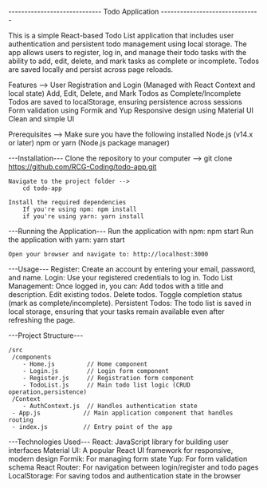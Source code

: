 ----------------------------- Todo Application -------------------------------

This is a simple React-based Todo List application that includes user authentication and persistent todo management using local storage. The app allows users to register, log in, and manage their todo tasks with the ability to add, edit, delete, and mark tasks as complete or incomplete. Todos are saved locally and persist across page reloads.

Features -->
User Registration and Login (Managed with React Context and local state)
Add, Edit, Delete, and Mark Todos as Complete/Incomplete
Todos are saved to localStorage, ensuring persistence across sessions
Form validation using Formik and Yup
Responsive design using Material UI
Clean and simple UI

Prerequisites -->
    Make sure you have the following installed
        Node.js (v14.x or later)
        npm or yarn (Node.js package manager)

---Installation---
    Clone the repository to your computer -->
        git clone https://github.com/RCG-Coding/todo-app.git

    Navigate to the project folder -->
        cd todo-app

    Install the required dependencies
        If you're using npm: npm install
        if you're using yarn: yarn install

---Running the Application---
    Run the application with npm: npm start
    Run the application with yarn: yarn start

    Open your browser and navigate to: http://localhost:3000

---Usage---
    Register: Create an account by entering your email, password, and name.
    Login: Use your registered credentials to log in.
    Todo List Management: Once logged in, you can:
        Add todos with a title and description.
        Edit existing todos.
        Delete todos.
        Toggle completion status (mark as complete/incomplete).
    Persistent Todos: The todo list is saved in local storage, ensuring that  your tasks remain available even after refreshing the page.

---Project Structure---

    /src
     /components
        - Home.js         // Home component
        - Login.js        // Login form component
        - Register.js     // Registration form component
        - TodoList.js     // Main todo list logic (CRUD operation,persistence)
     /Context
        - AuthContext.js  // Handles authentication state
     - App.js            // Main application component that handles routing
     - index.js          // Entry point of the app

---Technologies Used---
    React: JavaScript library for building user interfaces
    Material UI: A popular React UI framework for responsive, modern design
    Formik: For managing form state
    Yup: For form validation schema
    React Router: For navigation between login/register and todo pages
    LocalStorage: For saving todos and authentication state in the browser    
    

